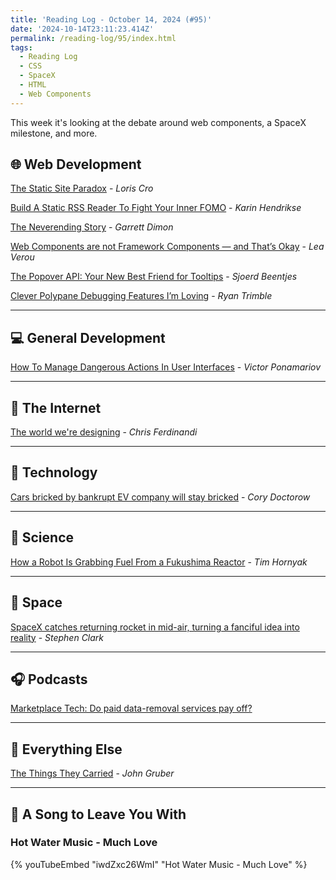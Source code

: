 ```yaml
---
title: 'Reading Log - October 14, 2024 (#95)'
date: '2024-10-14T23:11:23.414Z'
permalink: /reading-log/95/index.html
tags:
  - Reading Log
  - CSS
  - SpaceX
  - HTML
  - Web Components
---
```


This week it's looking at the debate around web components, a SpaceX milestone, and more.
<!-- excerpt -->

## 🌐 Web Development

[The Static Site Paradox](https://kristoff.it/blog/static-site-paradox/) - *Loris Cro*

[Build A Static RSS Reader To Fight Your Inner FOMO](https://www.smashingmagazine.com/2024/10/build-static-rss-reader-fight-fomo/) - *Karin Hendrikse*

[The Neverending Story](https://garrettdimon.com/journal/posts/the-neverending-story) - *Garrett Dimon*

[Web Components are not Framework Components — and That’s Okay](https://lea.verou.me/blog/2024/wcs-vs-frameworks/) - *Lea Verou*

[The Popover API: Your New Best Friend for Tooltips](https://www.voorhoede.nl/en/blog/the-popover-api-your-new-best-friend-for-tooltips/) - *Sjoerd Beentjes*

[Clever Polypane Debugging Features I’m Loving](https://css-tricks.com/clever-polypane-debugging-features-im-loving/) - *Ryan Trimble*

---

## 💻 General Development

[How To Manage Dangerous Actions In User Interfaces](https://www.smashingmagazine.com/2024/09/how-manage-dangerous-actions-user-interfaces/) - *Victor Ponamariov*

---

## 📡 The Internet

[The world we're designing](https://gomakethings.com/the-world-were-designing/) - *Chris Ferdinandi*

---

## 🔌 Technology

[Cars bricked by bankrupt EV company will stay bricked](https://pluralistic.net/2024/10/10/software-based-car/#based) - *Cory Doctorow*

---

## 🔬 Science

[How a Robot Is Grabbing Fuel From a Fukushima Reactor](https://spectrum.ieee.org/fukushima-reactor) - *Tim Hornyak*

---

## 🚀 Space

[SpaceX catches returning rocket in mid-air, turning a fanciful idea into reality](https://arstechnica.com/space/2024/10/spacex-catches-returning-rocket-in-mid-air-turning-a-fanciful-idea-into-reality/) - *Stephen Clark*

---

## 🎧 Podcasts

[Marketplace Tech: Do paid data-removal services pay off?](https://www.marketplace.org/shows/marketplace-tech/do-paid-data-removal-services-pay-off/)

---

## 🎒 Everything Else

[The Things They Carried](https://daringfireball.net/2024/09/the_things_they_carried) - *John Gruber*

---

## 🎵 A Song to Leave You With

<h3 class="music">Hot Water Music - Much Love</h3>

{% youTubeEmbed "iwdZxc26WmI" "Hot Water Music - Much Love" %}

